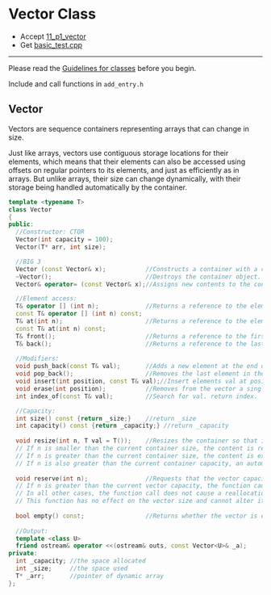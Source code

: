 # Vector Class

- Accept [11_p1_vector](https://classroom.github.com/a/OkCDKcOM)
- Get [basic_test.cpp](basic_test.cpp)

---

Please read the [Guidelines for classes](https://docs.google.com/document/d/1dkqJa-h6e-GmlNwc-zgX7IPTrU8YJNMLrbrLS8idU3k/edit?usp=sharing) before you begin. 

Include and call functions in `add_entry.h`

## Vector

Vectors are sequence containers representing arrays that can change in size.

Just like arrays, vectors use contiguous storage locations for their elements, which means that their elements can also be accessed using offsets on regular pointers to its elements, and just as efficiently as in arrays. But unlike arrays, their size can change dynamically, with their storage being handled automatically by the container.


```c++
template <typename T>
class Vector
{
public:
  //Constructor: CTOR
  Vector(int capacity = 100);
  Vector(T* arr, int size);

  //BIG 3
  Vector (const Vector& x);           //Constructs a container with a copy of each of the elements in x, in the same order.
  ~Vector();                          //Destroys the container object.
  Vector& operator= (const Vector& x);//Assigns new contents to the container, replacing its current contents, and modifying its size accordingly.

  //Element access:
  T& operator [] (int n);             //Returns a reference to the element at position n in the vector container.
  const T& operator [] (int n) const;
  T& at(int n);                       //Returns a reference to the element at position n in the vector container.
  const T& at(int n) const;
  T& front();                         //Returns a reference to the first element in the vector.
  T& back();                          //Returns a reference to the last element in the vector.
  
  //Modifiers:
  void push_back(const T& val);       //Adds a new element at the end of the vector
  void pop_back();                    //Removes the last element in the vector, effectively reducing the container size by one.
  void insert(int position, const T& val);//Insert elements val at position
  void erase(int position);           //Removes from the vector a single element at position
  int index_of(const T& val);         //Search for val. return index.

  //Capacity:
  int size() const {return _size;}    //return _size
  int capacity() const {return _capacity;} //return _capacity
  
  void resize(int n, T val = T());    //Resizes the container so that it contains n elements.
  // If n is smaller than the current container size, the content is reduced to its first n elements, removing those beyond (and destroying them).
  // If n is greater than the current container size, the content is expanded by inserting at the end as many elements as needed to reach a size of n. If val is specified, the new elements are initialized as copies of val, otherwise, they are value-initialized.
  // If n is also greater than the current container capacity, an automatic reallocation of the allocated storage space takes place.
  
  void reserve(int n);                //Requests that the vector capacity be at least enough to contain n elements.
  // If n is greater than the current vector capacity, the function causes the container to reallocate its storage increasing its capacity to n
  // In all other cases, the function call does not cause a reallocation and the vector capacity is not affected.
  // This function has no effect on the vector size and cannot alter its elements.
  
  bool empty() const;                 //Returns whether the vector is empty
  
  //Output:
  template <class U>
  friend ostream& operator <<(ostream& outs, const Vector<U>& _a);
private:
  int _capacity; //the space allocated
  int _size;     //the space used
  T* _arr;       //pointer of dynamic array
};
```